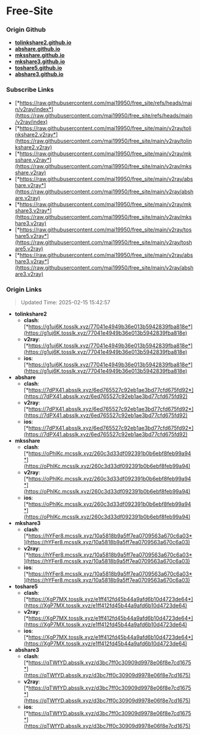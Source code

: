 # Free-Site

### Origin Github

- [**tolinkshare2.github.io**](https://github.com/tolinkshare2/tolinkshare2.github.io)
- [**abshare.github.io**](https://github.com/abshare/abshare.github.io)
- [**mksshare.github.io**](https://github.com/mksshare/mksshare.github.io)
- [**mkshare3.github.io**](https://github.com/mkshare3/mkshare3.github.io)
- [**toshare5.github.io**](https://github.com/toshare5/toshare5.github.io)
- [**abshare3.github.io**](https://github.com/abshare3/abshare3.github.io)

### Subscribe Links

- [*https://raw.githubusercontent.com/mai19950/free_site/refs/heads/main/v2ray/index*](https://raw.githubusercontent.com/mai19950/free_site/refs/heads/main/v2ray/index)
- [*https://raw.githubusercontent.com/mai19950/free_site/main/v2ray/tolinkshare2.v2ray*](https://raw.githubusercontent.com/mai19950/free_site/main/v2ray/tolinkshare2.v2ray)
- [*https://raw.githubusercontent.com/mai19950/free_site/main/v2ray/mksshare.v2ray*](https://raw.githubusercontent.com/mai19950/free_site/main/v2ray/mksshare.v2ray)
- [*https://raw.githubusercontent.com/mai19950/free_site/main/v2ray/abshare.v2ray*](https://raw.githubusercontent.com/mai19950/free_site/main/v2ray/abshare.v2ray)
- [*https://raw.githubusercontent.com/mai19950/free_site/main/v2ray/mkshare3.v2ray*](https://raw.githubusercontent.com/mai19950/free_site/main/v2ray/mkshare3.v2ray)
- [*https://raw.githubusercontent.com/mai19950/free_site/main/v2ray/toshare5.v2ray*](https://raw.githubusercontent.com/mai19950/free_site/main/v2ray/toshare5.v2ray)
- [*https://raw.githubusercontent.com/mai19950/free_site/main/v2ray/abshare3.v2ray*](https://raw.githubusercontent.com/mai19950/free_site/main/v2ray/abshare3.v2ray)

### Origin Links

> Updated Time: 2025-02-15 15:42:57

- **tolinkshare2**
  - **clash**: [*https://g1uj6K.tosslk.xyz/77041e4949b36e013b5942839fba818e*](https://g1uj6K.tosslk.xyz/77041e4949b36e013b5942839fba818e)
  - **v2ray**: [*https://g1uj6K.tosslk.xyz/77041e4949b36e013b5942839fba818e*](https://g1uj6K.tosslk.xyz/77041e4949b36e013b5942839fba818e)
  - **ios**: [*https://g1uj6K.tosslk.xyz/77041e4949b36e013b5942839fba818e*](https://g1uj6K.tosslk.xyz/77041e4949b36e013b5942839fba818e)
- **abshare**
  - **clash**: [*https://7dPX41.absslk.xyz/6ed765527c92eb1ae3bd77cfd675fd92*](https://7dPX41.absslk.xyz/6ed765527c92eb1ae3bd77cfd675fd92)
  - **v2ray**: [*https://7dPX41.absslk.xyz/6ed765527c92eb1ae3bd77cfd675fd92*](https://7dPX41.absslk.xyz/6ed765527c92eb1ae3bd77cfd675fd92)
  - **ios**: [*https://7dPX41.absslk.xyz/6ed765527c92eb1ae3bd77cfd675fd92*](https://7dPX41.absslk.xyz/6ed765527c92eb1ae3bd77cfd675fd92)
- **mksshare**
  - **clash**: [*https://oPhlKc.mcsslk.xyz/260c3d33df092391b0b6ebf8feb99a94*](https://oPhlKc.mcsslk.xyz/260c3d33df092391b0b6ebf8feb99a94)
  - **v2ray**: [*https://oPhlKc.mcsslk.xyz/260c3d33df092391b0b6ebf8feb99a94*](https://oPhlKc.mcsslk.xyz/260c3d33df092391b0b6ebf8feb99a94)
  - **ios**: [*https://oPhlKc.mcsslk.xyz/260c3d33df092391b0b6ebf8feb99a94*](https://oPhlKc.mcsslk.xyz/260c3d33df092391b0b6ebf8feb99a94)
- **mkshare3**
  - **clash**: [*https://hYFer8.mcsslk.xyz/10a5818b9a5ff7ea0709563a670c6a03*](https://hYFer8.mcsslk.xyz/10a5818b9a5ff7ea0709563a670c6a03)
  - **v2ray**: [*https://hYFer8.mcsslk.xyz/10a5818b9a5ff7ea0709563a670c6a03*](https://hYFer8.mcsslk.xyz/10a5818b9a5ff7ea0709563a670c6a03)
  - **ios**: [*https://hYFer8.mcsslk.xyz/10a5818b9a5ff7ea0709563a670c6a03*](https://hYFer8.mcsslk.xyz/10a5818b9a5ff7ea0709563a670c6a03)
- **toshare5**
  - **clash**: [*https://XgP7MX.tosslk.xyz/e1ff412fd45b44a9afd6b10d4723de64*](https://XgP7MX.tosslk.xyz/e1ff412fd45b44a9afd6b10d4723de64)
  - **v2ray**: [*https://XgP7MX.tosslk.xyz/e1ff412fd45b44a9afd6b10d4723de64*](https://XgP7MX.tosslk.xyz/e1ff412fd45b44a9afd6b10d4723de64)
  - **ios**: [*https://XgP7MX.tosslk.xyz/e1ff412fd45b44a9afd6b10d4723de64*](https://XgP7MX.tosslk.xyz/e1ff412fd45b44a9afd6b10d4723de64)
- **abshare3**
  - **clash**: [*https://qTWfYD.absslk.xyz/d3bc7ff0c30909d9978e06f8e7cd1675*](https://qTWfYD.absslk.xyz/d3bc7ff0c30909d9978e06f8e7cd1675)
  - **v2ray**: [*https://qTWfYD.absslk.xyz/d3bc7ff0c30909d9978e06f8e7cd1675*](https://qTWfYD.absslk.xyz/d3bc7ff0c30909d9978e06f8e7cd1675)
  - **ios**: [*https://qTWfYD.absslk.xyz/d3bc7ff0c30909d9978e06f8e7cd1675*](https://qTWfYD.absslk.xyz/d3bc7ff0c30909d9978e06f8e7cd1675)
